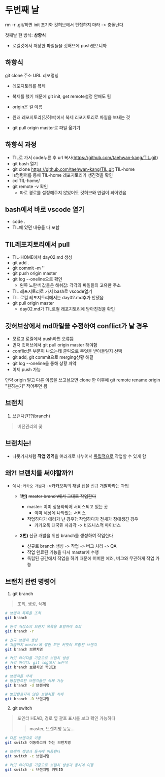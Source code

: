 # 두번째 날
rm -r .git/하면 init 초기화
깃허브에서 편집하지 마라 -> 충돌난다

첫째날 한 방식: **상향식**
- 로컬깃에서 저장한 파일들을 깃허브에 push했으니까



## 하향식

git clone 주소 URL 레포명칭
- 레포지토리를 복제
- 복제를 했기 때문에 git init, get remote설정 안해도 됨
- origin은 길 이름
- 원래 레포지토리(깃허브)에서 복제 리포지토리로 파일을 보내는 것

- git pull origin master로 파일 옮기기



## 하향식 과정

 - TIL로 가서 code누른 후 url 복사(https://github.com/taehwan-kang/TIL.git)
 - git bash 열기 
 - git clone https://github.com/taehwan-kang/TIL.git TIL-home
 - ls명령어를 통해 TIL-home 레포지토리가 생긴것을 확인
 - cd TIL-home/
 - git remote -v 확인
    - 따로 경로를 설정해주지 않았어도 깃허브와 연결이 되어있음



## bash에서 바로 vscode 열기

- code .
- TIL에 있던 내용들 다 포함



## TIL레포지토리에서 pull

- TIL-HOME에서 day02.md 생성
- git add .
- git commit -m ''
- git push origin master
- git log --oneline으로 확인
    - 왼쪽 노란색 값들은 해쉬값: 각각의 파일들의 고유한 주소
- TIL 레포지토리로 가서 bash로 vscode열기
- TIL 로컬 레포지토리에서는 day02.md추가 안됐음
- git pull origin master
    - day02.md가 TIL로컬 레포지토리에 받아진것을 확인



## 깃허브상에서 md파일을 수정하여 conflict가 날 경우

- 모르고 로컬에서 push하면 오류뜸
- 먼저 깃허브에서 git pull origin master 해야함
- conflict뜬 부분이 나오는데 클릭으로 무엇을 받아들일지 선택
- git add, git commit으로 merging상황 해결
- git log --oneline을 통해 상황 파악
- 이제 push 가능

만약 origin 말고 다른 이름을 쓰고싶으면 clone 한 이후에 git remote rename origin "원하는거" 적어주면 됨



## 브랜치

1. 브랜치란??(branch)
> 버전관리의 꽃



## 브랜치는!

- 나뭇가지처럼 **작업 영역**을 여러개로 나누어서 <u>독립적으로</u> 작업할 수 있게 함

  

## 왜?! 브랜치를 써야할까?!

- 예시: `카카오 개발자` ->카카오톡의 채널 탭을 신규 개발하라는 과업
  
  
  
  - **1번)** ~~master branch에서 그대로 작업한다~~
    
    - master: 이미 상용화되어 서비스되고 있는 곳
      - 이미 세상에 나와있는 서비스
    - 작업하다가 에러가 난 경우?: 작업하다가 전체가 장애생긴 경우
      - 카카오톡 대국민 사과각 -> 비즈니스적 마이너스
    
    
    
  - **2번)** 신규 개발을 위한 branch를 생성하여 작업한다
  
    - 신규로 branch 생성 -> 작업 -> 버그 처리 -> QA
    - 작업 완료된 기능을 다시 master에 수행
    - 독립된 공간에서 작업을 하기 때문에 어떠한 에러, 버그와 무관하게 작업 가능



## 브랜치 관련 명령어

1. git branch

> 조회, 생성, 삭제

```bash
# 브랜치 목록을 조회
git branch

# 원격 저장소의 브랜치 목록을 포함하여 조회
git branch -r

# 신규 브랜치 생성
# 지금까지 master에 쌓인 모든 커밋이 포함된 브랜치
git branch 브랜치명

# 커밋 아이디를 기준으로 브랜치 생성
# 커밋 아이디: git log에서 노란색
git branch 브랜치명 커밋ID

# 브랜치를 삭제
# 병합완료된 브랜치들만 삭제 가능
git branch -d 브랜치명

# 병합완료되지 않은 브랜치들 삭제
git branch -D 브랜치명
```

2. git switch

> 포인터 HEAD, 경로 옆 괄호 표시를 보고 확인 가능하다
>
> > master, 브랜치명 등등...

```bash
# 다른 브랜치로 이동
git switch 이동하고자 하는 브랜치명

# 브랜치 생성과 동시에 이동한다
git switch -c 브랜치명

# 커밋 아이디를 기준으로 브랜치 생성과 동시에 이동
git switch -c 브랜치명 커밋ID
```

